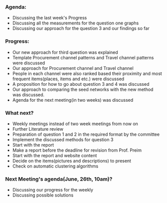 ### Agenda:

* Discussing the last week's Progress
* Discussing all the measurements for the question one graphs
* Discussing our approach for the question 3 and our findings so far


### Progress:


* Our new approach for third question was explained
* Template Procurement channel patterns and Travel channel patterns were discussed
* Our approach for Procurement channel and Travel channel 
* People in each channel were also ranked based their proximity and most frequent items(places, items and etc.) were discussed
* A proposition for how to go about question 3 and 4 was discussed
* Our approach to comparing the seed networks with the new method was discussed.
* Agenda for the next meeting(in two weeks) was discussed


### What next?

* Weekly meetings instead of two week meetings from now on
* Further Literature review
* Preparation of question 1 and 2 in the required format by the committee
* Implement the discussed methods for question 3
* Start with the report
* Make a report before the deadline for revision from Prof. Preim
* Start with the report and website content
* Decide on the items(pictures and descriptions) to present
* Check on automatic clustering algorithms

### Next Meeting's agenda(June, 26th, 10am)?

* Discussing our progress for the weekly
* Discussing possible solutions

